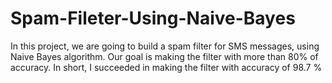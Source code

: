 # Spam-Fileter-Using-Naive-Bayes
In this project, we are going to build a spam filter for SMS messages, using Naive Bayes algorithm. Our goal is making the filter with more than 80% of accuracy. 
In short, I succeeded in making the filter with accuracy of 98.7 % 
